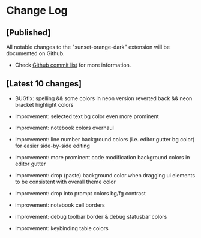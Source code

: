 # Change Log

## [Published]

All notable changes to the "sunset-orange-dark" extension will be documented on Github.

- Check [Github commit list](https://github.com/thekomer/Sunset-orange-VSCode-theme/commits/master) for more information.

## [Latest 10 changes]

- BUGfix: spelling && some colors in neon version reverted back && neon bracket highlight colors

- Improvement: selected text bg color even more prominent

- Improvement: notebook colors overhaul

- Improvement: line number background colors (i.e. editor gutter bg color) for easier side-by-side editing

- Improvement: more prominent code modification background colors in editor gutter

- Improvement: drop (paste) background color when dragging ui elements to be consistent with overall theme color

- Improvement: drop into prompt colors bg/fg contrast

- improvement: notebook cell borders

- improvement: debug toolbar border & debug statusbar colors

- Improvement: keybinding table colors
